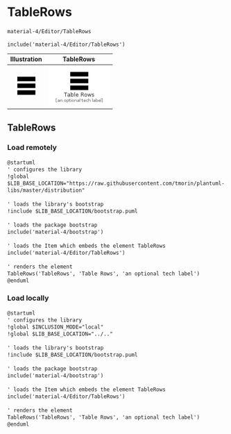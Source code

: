 # TableRows


```text
material-4/Editor/TableRows
```

```text
include('material-4/Editor/TableRows')
```



| Illustration | TableRows |
| :---: | :---: |
| ![illustration for Illustration](../../material-4/Editor/TableRows.png) | ![illustration for TableRows](../../material-4/Editor/TableRows.Local.png) |




## TableRows

### Load remotely
```plantuml
@startuml
' configures the library
!global $LIB_BASE_LOCATION="https://raw.githubusercontent.com/tmorin/plantuml-libs/master/distribution"

' loads the library's bootstrap
!include $LIB_BASE_LOCATION/bootstrap.puml

' loads the package bootstrap
include('material-4/bootstrap')

' loads the Item which embeds the element TableRows
include('material-4/Editor/TableRows')

' renders the element
TableRows('TableRows', 'Table Rows', 'an optional tech label')
@enduml
```

### Load locally
```plantuml
@startuml
' configures the library
!global $INCLUSION_MODE="local"
!global $LIB_BASE_LOCATION="../.."

' loads the library's bootstrap
!include $LIB_BASE_LOCATION/bootstrap.puml

' loads the package bootstrap
include('material-4/bootstrap')

' loads the Item which embeds the element TableRows
include('material-4/Editor/TableRows')

' renders the element
TableRows('TableRows', 'Table Rows', 'an optional tech label')
@enduml
```

